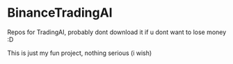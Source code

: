 # BinanceTradingAI

Repos for TradingAI, probably dont download it if u dont want to lose money :D

This is just my fun project, nothing serious (i wish)
